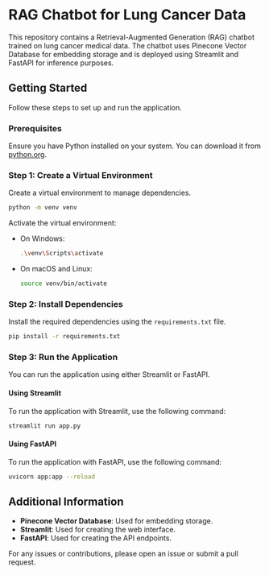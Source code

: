 # RAG Chatbot for Lung Cancer Data

This repository contains a Retrieval-Augmented Generation (RAG) chatbot trained on lung cancer medical data. The chatbot uses Pinecone Vector Database for embedding storage and is deployed using Streamlit and FastAPI for inference purposes.

## Getting Started

Follow these steps to set up and run the application.

### Prerequisites

Ensure you have Python installed on your system. You can download it from [python.org](https://www.python.org/).

### Step 1: Create a Virtual Environment

Create a virtual environment to manage dependencies.

```bash
python -m venv venv
```

Activate the virtual environment:

- On Windows:
    ```bash
    .\venv\Scripts\activate
    ```
- On macOS and Linux:
    ```bash
    source venv/bin/activate
    ```

### Step 2: Install Dependencies

Install the required dependencies using the `requirements.txt` file.

```bash
pip install -r requirements.txt
```

### Step 3: Run the Application

You can run the application using either Streamlit or FastAPI.

#### Using Streamlit

To run the application with Streamlit, use the following command:

```bash
streamlit run app.py
```

#### Using FastAPI

To run the application with FastAPI, use the following command:

```bash
uvicorn app:app --reload
```

## Additional Information

- **Pinecone Vector Database**: Used for embedding storage.
- **Streamlit**: Used for creating the web interface.
- **FastAPI**: Used for creating the API endpoints.

For any issues or contributions, please open an issue or submit a pull request.
